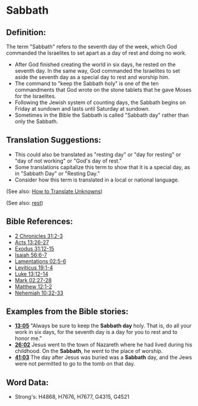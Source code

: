 # Sabbath #

## Definition: ##

The term "Sabbath" refers to the seventh day of the week, which God commanded the Israelites to set apart as a day of rest and doing no work.

* After God finished creating the world in six days, he rested on the seventh day. In the same way, God commanded the Israelites to set aside the seventh day as a special day to rest and worship him.
* The command to "keep the Sabbath holy" is one of the ten commandments that God wrote on the stone tablets that he gave Moses for the Israelites.
* Following the Jewish system of counting days, the Sabbath begins on Friday at sundown and lasts until Saturday at sundown.
* Sometimes in the Bible the Sabbath is called "Sabbath day" rather than only the Sabbath. 

## Translation Suggestions: ##

* This could also be translated as "resting day" or "day for resting" or "day of not working" or "God's day of rest."
* Some translations capitalize this term to show that it is a special day, as in "Sabbath Day" or "Resting Day."
* Consider how this term is translated in a local or national language.

(See also: [How to Translate Unknowns](rc://en/ta/man/translate/translate-unknown))

(See also: [rest](../other/rest.md))

## Bible References: ##

* [2 Chronicles 31:2-3](rc://en/tn/help/2ch/31/02)
* [Acts 13:26-27](rc://en/tn/help/act/13/26)
* [Exodus 31:12-15](rc://en/tn/help/exo/31/12)
* [Isaiah 56:6-7](rc://en/tn/help/isa/56/06)
* [Lamentations 02:5-6](rc://en/tn/help/lam/02/05)
* [Leviticus 19:1-4](rc://en/tn/help/lev/19/01)
* [Luke 13:12-14](rc://en/tn/help/luk/13/12)
* [Mark 02:27-28](rc://en/tn/help/mrk/02/27)
* [Matthew 12:1-2](rc://en/tn/help/mat/12/01)
* [Nehemiah 10:32-33](rc://en/tn/help/neh/10/32)

## Examples from the Bible stories: ##

* __[13:05](rc://en/tn/help/obs/13/05)__ "Always be sure to keep the __Sabbath day__  holy. That is, do all your work in six days, for the seventh day is a day for you to rest and to honor me."
* __[26:02](rc://en/tn/help/obs/26/02)__ Jesus went to the town of Nazareth where he had lived during his childhood. On the __Sabbath__, he went to the place of worship.
* __[41:03](rc://en/tn/help/obs/41/03)__ The day after Jesus was buried was a __Sabbath__  day, and the Jews were not permitted to go to the tomb on that day.

## Word Data: ##

* Strong's: H4868, H7676, H7677, G4315, G4521
